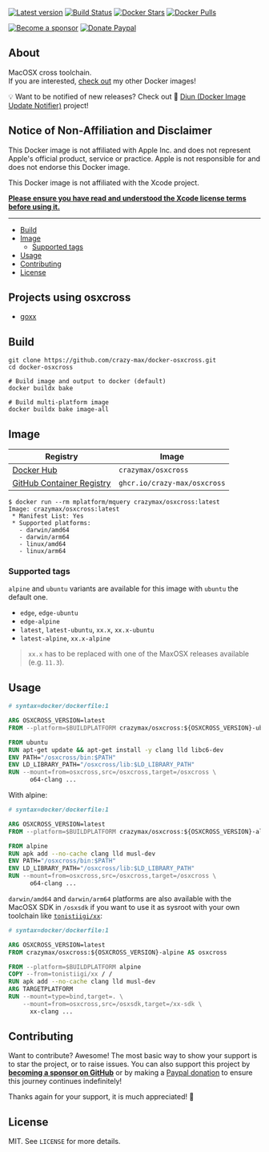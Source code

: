 [![Latest version](https://img.shields.io/github/v/tag/crazy-max/docker-osxcross?label=version&style=flat-square)](https://hub.docker.com/r/crazymax/osxcross/tags?page=1&ordering=last_updated)
[![Build Status](https://img.shields.io/github/workflow/status/crazy-max/docker-osxcross/build?label=build&logo=github&style=flat-square)](https://github.com/crazy-max/docker-osxcross/actions?query=workflow%3Abuild)
[![Docker Stars](https://img.shields.io/docker/stars/crazymax/osxcross.svg?style=flat-square&logo=docker)](https://hub.docker.com/r/crazymax/osxcross/)
[![Docker Pulls](https://img.shields.io/docker/pulls/crazymax/osxcross.svg?style=flat-square&logo=docker)](https://hub.docker.com/r/crazymax/osxcross/)

[![Become a sponsor](https://img.shields.io/badge/sponsor-crazy--max-181717.svg?logo=github&style=flat-square)](https://github.com/sponsors/crazy-max)
[![Donate Paypal](https://img.shields.io/badge/donate-paypal-00457c.svg?logo=paypal&style=flat-square)](https://www.paypal.me/crazyws)

## About

MacOSX cross toolchain.<br />
If you are interested, [check out](https://hub.docker.com/r/crazymax/) my other Docker images!

💡 Want to be notified of new releases? Check out 🔔 [Diun (Docker Image Update Notifier)](https://github.com/crazy-max/diun) project!

## Notice of Non-Affiliation and Disclaimer

This Docker image is not affiliated with Apple Inc. and does not represent
Apple's official product, service or practice. Apple is not responsible for and
does not endorse this Docker image.

This Docker image is not affiliated with the Xcode project.

**[Please ensure you have read and understood the Xcode license
terms before using it.](https://www.apple.com/legal/sla/docs/xcode.pdf)**

___

* [Build](#build)
* [Image](#image)
  * [Supported tags](#supported-tags)
* [Usage](#usage)
* [Contributing](#contributing)
* [License](#license)

## Projects using osxcross

* [goxx](https://github.com/crazy-max/goxx)

## Build

```shell
git clone https://github.com/crazy-max/docker-osxcross.git
cd docker-osxcross

# Build image and output to docker (default)
docker buildx bake

# Build multi-platform image
docker buildx bake image-all
```

## Image

| Registry                                                                                             | Image                           |
|------------------------------------------------------------------------------------------------------|---------------------------------|
| [Docker Hub](https://hub.docker.com/r/crazymax/osxcross/)                                            | `crazymax/osxcross`             |
| [GitHub Container Registry](https://github.com/users/crazy-max/packages/container/package/osxcross)  | `ghcr.io/crazy-max/osxcross`    |

```
$ docker run --rm mplatform/mquery crazymax/osxcross:latest
Image: crazymax/osxcross:latest
 * Manifest List: Yes
 * Supported platforms:
   - darwin/amd64
   - darwin/arm64
   - linux/amd64
   - linux/arm64
```

### Supported tags

`alpine` and `ubuntu` variants are available for this image with `ubuntu` the
default one.

* `edge`, `edge-ubuntu`
* `edge-alpine`
* `latest`, `latest-ubuntu`, `xx.x`, `xx.x-ubuntu`
* `latest-alpine`, `xx.x-alpine`

> `xx.x` has to be replaced with one of the MaxOSX releases available (e.g. `11.3`).

## Usage

```dockerfile
# syntax=docker/dockerfile:1

ARG OSXCROSS_VERSION=latest
FROM --platform=$BUILDPLATFORM crazymax/osxcross:${OSXCROSS_VERSION}-ubuntu AS osxcross

FROM ubuntu
RUN apt-get update && apt-get install -y clang lld libc6-dev
ENV PATH="/osxcross/bin:$PATH"
ENV LD_LIBRARY_PATH="/osxcross/lib:$LD_LIBRARY_PATH"
RUN --mount=from=osxcross,src=/osxcross,target=/osxcross \
      o64-clang ...
```

With alpine:

```dockerfile
# syntax=docker/dockerfile:1

ARG OSXCROSS_VERSION=latest
FROM --platform=$BUILDPLATFORM crazymax/osxcross:${OSXCROSS_VERSION}-alpine AS osxcross

FROM alpine
RUN apk add --no-cache clang lld musl-dev
ENV PATH="/osxcross/bin:$PATH"
ENV LD_LIBRARY_PATH="/osxcross/lib:$LD_LIBRARY_PATH"
RUN --mount=from=osxcross,src=/osxcross,target=/osxcross \
      o64-clang ...
```

`darwin/amd64` and `darwin/arm64` platforms are also available with the
MacOSX SDK in `/osxsdk` if you want to use it as sysroot with your own toolchain
like [`tonistiigi/xx`](https://github.com/tonistiigi/xx):

```dockerfile
# syntax=docker/dockerfile:1

ARG OSXCROSS_VERSION=latest
FROM crazymax/osxcross:${OSXCROSS_VERSION}-alpine AS osxcross

FROM --platform=$BUILDPLATFORM alpine
COPY --from=tonistiigi/xx / /
RUN apk add --no-cache clang lld musl-dev
ARG TARGETPLATFORM
RUN --mount=type=bind,target=. \
    --mount=from=osxcross,src=/osxsdk,target=/xx-sdk \
      xx-clang ...
```

## Contributing

Want to contribute? Awesome! The most basic way to show your support is to star the project, or to raise issues. You
can also support this project by [**becoming a sponsor on GitHub**](https://github.com/sponsors/crazy-max) or by making
a [Paypal donation](https://www.paypal.me/crazyws) to ensure this journey continues indefinitely!

Thanks again for your support, it is much appreciated! :pray:

## License

MIT. See `LICENSE` for more details.
